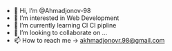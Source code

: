 - 👋 Hi, I’m @Ahmadjonov-98
- 👀 I’m interested in Web Development
- 🌱 I’m currently learning CI CI pipline
- 💞️ I’m looking to collaborate on ...
- 📫 How to reach me -> akhmadjonovr.98@gmail.com

<!---
Ahmadjonov-98/Ahmadjonov-98 is a ✨ special ✨ repository because its `README.md` (this file) appears on your GitHub profile.
You can click the Preview link to take a look at your changes.
--->
